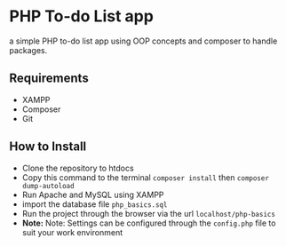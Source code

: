 <div dir="ltr">
<h1> PHP To-do List app </h1>
a simple PHP to-do list app using OOP concepts and composer to handle packages.

<h2> Requirements </h2>
<ul>
  <li>XAMPP</li>
  <li>Composer</li>
  <li>Git</li>
</ul>
<h2> How to Install </h2>
<ul>
  <li>Clone the repository to htdocs</li>
  <li>Copy this command to the terminal <code>composer install</code> then <code>composer dump-autoload</code></li>
  <li>Run Apache and MySQL using XAMPP</li>
  <li>import the database file  <code>php_basics.sql</code></li>
  <li>Run the project through the browser via the url <code>localhost/php-basics</code></li>
  <li><strong>Note:</strong> Note: Settings can be configured through the <code>config.php</code> file to suit your work environment</li>
</ul>
</div>
